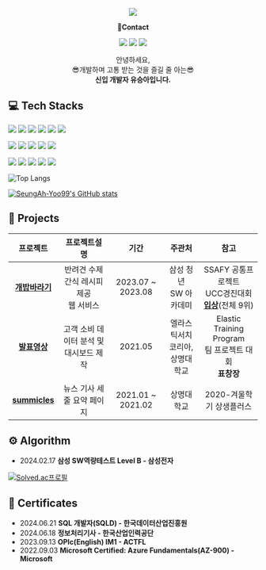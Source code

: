 <!-- header -->
<p align='center'>
  <img src="https://capsule-render.vercel.app/api?type=waving&color=ACBCFF&fontColor=0F1035&height=200&section=header&text=Welcome+to+SeungAh's+Github!👋&fontSize=40"/>
</p>

<!-- Contact badge -->
<p align='center'><strong>📧Contact</strong></p>
<p align='center'>
  <!-- gmail -->
  <img src="https://img.shields.io/badge/ysa8497@gmail.com-EA4335?style=flat-square&logo=gmail&logoColor=white"/>
  <!-- Tistory -->
  <a href="https://happybplus.tistory.com/"><img src="https://img.shields.io/badge/Tech Blog-000000?style=flat-square&logo=tistory&logoColor=white"/></a>
  <!-- Instagram -->
  <a href="https://www.instagram.com/happyy_bppl.yoo?igsh=Ym9wMHVhdHFkbmlw&utm_source=qr"><img src="https://img.shields.io/badge/instagram-E4405F?style=flat-square&logo=instagram&logoColor=white"/></a>
</p>

<!-- 소개글 -->
<p align='center'>
  안녕하세요,<br>
  😎개발하며 고통 받는 것을 즐길 줄 아는😎<br>
  <strong>신입 개발자 유승아입니다.</strong>
</p>

<!-- 기술 스택 -->
## 💻 Tech Stacks
<!-- Backend -->
<p>
  <img src="https://img.shields.io/badge/Java-b07219?style=flat-square&logoColor=white"/>
  <img src="https://img.shields.io/badge/Spring Boot-6DB33F?style=flat-square&logo=springboot&logoColor=white"/>
  <img src="https://img.shields.io/badge/Spring Data JPA-6DB33F?style=flat-square&logoColor=white"/>
  <img src="https://img.shields.io/badge/MySQL-4479A1?style=flat-square&logo=mysql&logoColor=white"/>
  <img src="https://img.shields.io/badge/Python-3776AB?style=flat-square&logo=python&logoColor=white"/>
  <img src="https://img.shields.io/badge/Django-092E20?style=flat-square&logo=django&logoColor=white"/>
</p>
<!-- Frontend -->
<p>
  <img src="https://img.shields.io/badge/HTML5-E34F26?style=flat-square&logo=html5&logoColor=white"/>
  <img src="https://img.shields.io/badge/CSS3-1572B6?style=flat-square&logo=css3&logoColor=white"/>
  <img src="https://img.shields.io/badge/JavaScript-F7DF1E?style=flat-square&logo=javascript&logoColor=white"/>
  <img src="https://img.shields.io/badge/React-61DAFB?style=flat-square&logo=react&logoColor=white"/>
  <img src="https://img.shields.io/badge/Tailwind CSS-06B6D4?style=flat-square&logo=tailwindcss&logoColor=white"/>
</p>
<!-- Tools -->
<p>
  <img src="https://img.shields.io/badge/Git-F05032?style=flat-square&logo=git&logoColor=white"/>
  <img src="https://img.shields.io/badge/GitHub-181717?style=flat-square&logo=github&logoColor=white"/>
  <img src="https://img.shields.io/badge/GitLab-FC6D26?style=flat-square&logo=gitlab&logoColor=white"/>
  <img src="https://img.shields.io/badge/Jira-0053CC?style=flat-square&logo=jira&logoColor=white"/>
  <img src="https://img.shields.io/badge/Notion-000000?style=flat-square&logo=notion&logoColor=white"/>
</p>

<!-- 사용한 언어 순위 카드 -->
![Top Langs](https://github-readme-stats.vercel.app/api/top-langs/?username=SeungAh-Yoo99&layout=compact&theme=tokyonight)

<!-- GitHub Stats Card -->
[![SeungAh-Yoo99's GitHub stats](https://github-readme-stats.vercel.app/api?username=SeungAh-Yoo99&show_icons=true&theme=tokyonight)](https://github.com/SeungAh-Yoo99/github-readme-stats)

<!-- 프로젝트 -->
## 💾 Projects
|프로젝트|프로젝트설명|기간|주관처|참고|
|:---:|:---:|:---:|:---:|:---:|
|<strong>[개밥바라기](https://github.com/Gaebab-Baragi/GaeBabBaragi)<strong>|반려견 수제 간식 레시피 제공<br>웹 서비스|2023.07 ~ 2023.08|삼성 청년<br>SW 아카데미|SSAFY 공통프로젝트<br>UCC경진대회<br><strong>[입상](https://youtu.be/SR19uOLr5lc)</strong>(전체 9위)|
|<strong>[발표영상](https://youtu.be/iL6BW8J8apI)<strong>|고객 소비 데이터 분석 및 대시보드 제작|2021.05|엘라스틱서치코리아,<br>상명대학교|Elastic Training Program<br>팀 프로젝트 대회<br> <strong>표창장</strong>|
|<strong>[summicles](https://github.com/NoPain-NoCode/summicles)<strong>|뉴스 기사 세 줄 요약 페이지|2021.01 ~ 2021.02|상명대학교|2020-겨울학기 상생플러스|

<!-- 알고리즘 역량 -->
## ⚙️ Algorithm
<ul>
  <li>2024.02.17 <strong>삼성 SW역량테스트 Level B - 삼성전자</strong></li>
</ul>

<!-- solved.ac 프로필 -->
[![Solved.ac프로필](http://mazassumnida.wtf/api/v2/generate_badge?boj=ysa8497)](https://solved.ac/ysa8497)

<!-- 경험 -->
<!-- ## 🏃 Experiences -->

<!-- 자격증 -->
## 📜 Certificates
<ul>
  <li>2024.06.21 <strong>SQL 개발자(SQLD) - 한국데이터산업진흥원</strong></li>
  <li>2024.06.18 <strong>정보처리기사 - 한국산업인력공단</strong></li>
  <li>2023.09.13 <strong>OPIc(English) IM1 - ACTFL</strong></li>
  <li>2022.09.03 <strong>Microsoft Certified: Azure Fundamentals(AZ-900) - Microsoft</strong></li>
</ul>
